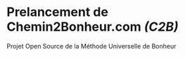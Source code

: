 # Prelancement de Chemin2Bonheur.com *(C2B)*

Projet Open Source de la Méthode Universelle de Bonheur
